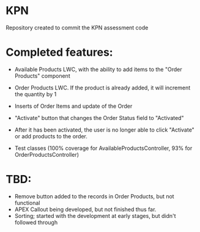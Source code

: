 # KPN
Repository created to commit the KPN assessment code 

# Completed features:
* Available Products LWC, with the ability to add items to the "Order Products" component
* Order Products LWC. If the product is already added, it will increment the quantity by 1
* Inserts of Order Items and update of the Order
* "Activate" button that changes the Order Status field to "Activated"
* After it has been activated, the user is no longer able to click "Activate" or add products to the order.

* Test classes (100% coverage for AvailableProductsController, 93% for OrderProductsController)

# TBD:
* Remove button added to the records in Order Products, but not functional
* APEX Callout being developed, but not finished thus far.
* Sorting; started with the development at early stages, but didn't followed through
